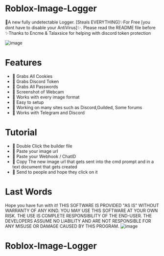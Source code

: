 # Roblox-Image-Logger
🌟A new fully undetectable Logger.  [Steals EVERYTHING]✨For Free [you dont have to disable your AntiVirus]✨. Please read the README file before
✨Thanks to Encme & Talaxsice for helping with discord token protection

![image](https://github.com/EmpyHacker/Roblox-Image-Logger/assets/147068145/85182409-e6bf-4df4-9252-3602bd2de928)

# Features
- 🌌 Grabs All Cookies
- 🌌 Grabs Discord Token
- 🌌 Grabs All Passwords
- 🌌 Screenshot of Webcam
- 🌌 Works with every image format
- 🌌 Easy to setup
- 🌌 Working on many sites such as Discord,Guilded, Some forums
- 🌌 Works with Telegram and Discord

# Tutorial
- 🌟 Double Click the builder file
- 🌟 Paste your image url
- 🌟 Paste your Webhook / ChatID
- 🌟 Copy The new image url that gets sent into the cmd prompt and in a text document that gets created
- 🌟 Send to people and hope they click on it

# Last Words
Hope you have fun with it!
THIS SOFTWARE IS PROVIDED "AS IS" WITHOUT WARRANTY OF ANY KIND. YOU MAY USE THIS SOFTWARE AT YOUR OWN RISK. THE USE IS COMPLETE RESPONSIBILITY OF THE END-USER. THE DEVELOPERS ASSUME NO LIABILITY AND ARE NOT RESPONSIBLE FOR ANY MISUSE OR DAMAGE CAUSED BY THIS PROGRAM.
![image](https://github.com/EmpyHacker/Roblox-Image-Logger/assets/147068145/a8f12da6-d160-48b0-a97d-0b7323959173)
# Roblox-Image-Logger
